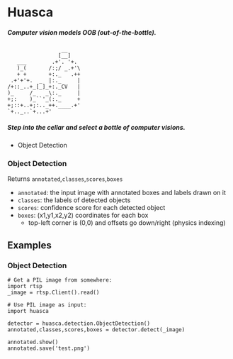 # Huasca

##### Computer vision models OOB (out-of-the-bottle).

                     __
                    [__]
       ___        .+'. '+.
       )_(       /:;/ _.+'\
       + +       +:._   .++
     .+'+'+.  _  |:._     |
    /+::_..+_[_]_+:._CV   |
    )_     /_   _\:._     |
    +;:    )_``'_(:._     +
    +;::+..+;:.._++.____.+'
    `+.._..`+...+'

##### Step into the cellar and select a bottle of computer visions.

  * Object Detection

### Object Detection

Returns `annotated`,`classes`,`scores`,`boxes`

  * `annotated`: the input image with annotated boxes and labels drawn on it
  * `classes`: the labels of detected objects
  * `scores`: confidence score for each detected object
  * `boxes`: (x1,y1,x2,y2) coordinates for each box
    * top-left corner is (0,0) and offsets go down/right (physics indexing)

## Examples

### Object Detection

    # Get a PIL image from somewhere:
    import rtsp
    _image = rtsp.Client().read()
    
    # Use PIL image as input:
    import huasca

    detector = huasca.detection.ObjectDetection()
    annotated,classes,scores,boxes = detector.detect(_image)

    annotated.show()
    annotated.save('test.png')
